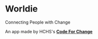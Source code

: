 # Worldie
Connecting People with Change

An app made by HCHS's <b><a href="https://huntercfc.github.io">Code For Change</a></b>
